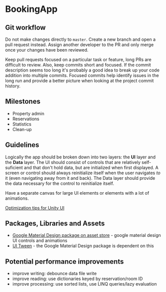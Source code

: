 # BookingApp

## Git workflow

Do not make changes directly to `master`. Create a new branch and open a pull request instead. Assign another developer to the PR and only merge once your changes have been reviewed.

Keep pull requests focused on a particular task or feature, long PRs are difficult to review. Also, keep commits short and focused. If the commit description seems too long it's probably a good idea to break up your code addition into multiple commits. Focused commits help identify issues in the long run and provide a better picture when looking at the project commit history.

## Milestones

* Property admin
* Reservations
* Statistics
* Clean-up

## Guidelines

Logically the app should be broken down into two layers: the __UI__ layer and the __Data__ layer. The UI should consist of controls that are relatively self-suficient and that don't hold data, but are initialized when first displayed. A screen or control should always reinitialize itself when the user navigates _to_ it (even navigating away from it and back). The Data layer should provide the data necessary for the control to reinitialize itself.

Have a separate canvas for large UI elements or elements with a lot of animations.

[Optimization tips for Unity UI](https://unity3d.com/how-to/unity-ui-optimization-tips)

## Packages, Libraries and Assets

* [Google Material Design package on asset store](https://assetstore.unity.com/packages/tools/particles-effects/google-material-design-47141) - google material design UI controls and animations
* [UI Tween](https://assetstore.unity.com/packages/tools/animation/ui-tween-38583) - the Google Material Design package is dependent on this

## Potential performance improvements

* improve writing: debounce data file write
* improve reading: use dictionaries keyed by reservation/room ID
* improve processing: use sorted lists, use LINQ queries/lazy evaluation
